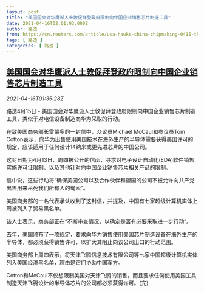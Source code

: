 ```yaml
---
layout: post
title: "美国国会对华鹰派人士敦促拜登政府限制向中国企业销售芯片制造工具"
date: 2021-04-16T02:01:03.000Z
author: 路透
from: https://cn.reuters.com/article/usa-hawks-china-chipmaking-0415-thur-idCNKBS2C304M
tags: [ 路透 ]
categories: [ 路透 ]
---
```

<!--1618538463000-->
[美国国会对华鹰派人士敦促拜登政府限制向中国企业销售芯片制造工具](https://cn.reuters.com/article/usa-hawks-china-chipmaking-0415-thur-idCNKBS2C304M)
------

<div>
<div><i>2021-04-16T01:35:28Z</i></div><p>路透4月15日 - 美国国会对华鹰派人士敦促拜登政府限制向中国企业销售芯片制造工具，类似于对电信设备制造商华为采取的行动。</p><p>在致美国商务部长雷蒙多的一封信中，众议员Michael McCaul和参议员Tom Cotton表示，向华为出售使用美国技术在海外生产的半导体需要获得美国许可的规定，应该适用于任何设计14纳米或更先进芯片的中国公司。</p><p>这封日期为4月13日、周四被公开的信函，寻求对电子设计自动化(EDA)软件销售实施许可证限制，以及其他针对向中国企业销售芯片相关产品的限制。</p><p>信中说，这些行动将“确保美国公司以及合作伙伴和盟国的公司不被允许向共产党出售用来吊死我们所有人的绳索”。</p><p>美国商务部的一名代表承认收到了这封信，并提及，中国有七家超级计算机实体上周被列入了贸易黑名单。</p><p>该人士表示，商务部正在“不断审查情况，以确定是否有必要采取进一步行动”。</p><p>去年，美国颁布了一项规定，要求向华为销售使用美国芯片制造设备在海外生产的半导体，都必须获得销售许可，以扩大其阻止向该公司出口的行动范围。</p><p>美国商务部上周四表示，将天津飞腾信息技术有限公司等七家中国超级计算机实体列入美国经济黑名单，理由是它们协助中国军方。</p><p>Cotton和McCaul不仅想限制美国对天津飞腾的销售，而且要求任何使用美国工具制造天津飞腾设计的半导体芯片的公司都必须获得许可。(完)</p>
</div>
